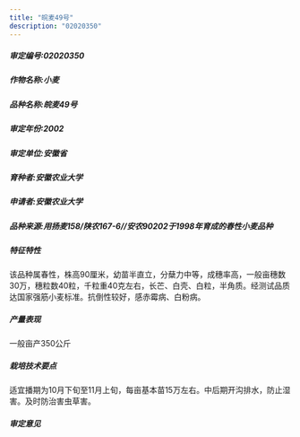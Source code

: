 ```yaml
---
title: "皖麦49号"
description: "02020350"
---
```

##### 审定编号:02020350

##### 作物名称:小麦

##### 品种名称:皖麦49号

##### 审定年份:2002

##### 审定单位:安徽省

##### 育种者:安徽农业大学

##### 申请者:安徽农业大学

##### 品种来源:用扬麦158/陕农167-6//安农90202于1998年育成的春性小麦品种

##### 特征特性
该品种属春性，株高90厘米，幼苗半直立，分蘖力中等，成穗率高，一般亩穗数30万，穗粒数40粒，千粒重40克左右，长芒、白壳、白粒，半角质。经测试品质达国家强筋小麦标准。抗倒性较好，感赤霉病、白粉病。

##### 产量表现
一般亩产350公斤

##### 栽培技术要点
适宜播期为10月下旬至11月上旬，每亩基本苗15万左右。中后期开沟排水，防止湿害。及时防治害虫草害。

##### 审定意见

